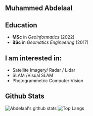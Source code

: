 ## Muhammed Abdelaal

## Education 
- **MSc** in _Geoinformatics_ (2022)
- **BSc** in _Geomatics Engineering_ (2017)

## I am interested in: 
- Satellite Imagery/ Radar / Lidar
- SLAM /Visual SLAM
- Photogrammetric Computer Vision

## Github Stats

![Abdelaal's github stats](https://github-readme-stats-git-masterrstaa-rickstaa.vercel.app/api?username=MuhammedM294&show_icons=true&count_private=true&line_height=40&hide_border=true&theme=vue)
![Top Langs](https://github-readme-stats-git-masterrstaa-rickstaa.vercel.app/api/top-langs/?username=MuhammedM294&hide=html&exclude_repo=python_vim&hide_border=true&theme=vue)







